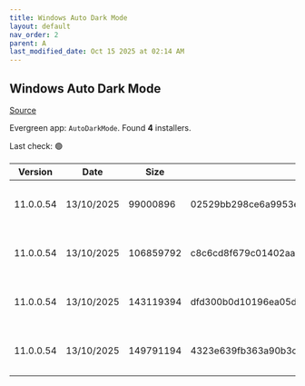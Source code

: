 ```yaml
---
title: Windows Auto Dark Mode
layout: default
nav_order: 2
parent: A
last_modified_date: Oct 15 2025 at 02:14 AM
---
```


## Windows Auto Dark Mode

[Source](https://github.com/AutoDarkMode/Windows-Auto-Night-Mode)

Evergreen app: `AutoDarkMode`. Found **4** installers.

Last check: 🟢

| Version   | Date       | Size      | Sha256                                                           | Architecture | InstallerType | Type | URI                                                                                                                                                                                                                                          |
| --------- | ---------- | --------- | ---------------------------------------------------------------- | ------------ | ------------- | ---- | -------------------------------------------------------------------------------------------------------------------------------------------------------------------------------------------------------------------------------------------- |
| 11.0.0.54 | 13/10/2025 | 99000896  | 02529bb298ce6a9953e33c9f1bbf8249e064def9466088e25e0cdb034e338d4d | ARM64        | Default       | exe  | [https://github.com/AutoDarkMode/Windows-Auto-Night-Mode/releases/download/11.0.0.54/AutoDarkMode_11.0.0.54_ARM64.exe](https://github.com/AutoDarkMode/Windows-Auto-Night-Mode/releases/download/11.0.0.54/AutoDarkMode_11.0.0.54_ARM64.exe) |
| 11.0.0.54 | 13/10/2025 | 106859792 | c8c6cd8f679c01402aa5f7c1091c17f0e5d6214e38fe07afa6bd5a88939cc620 | x86          | Default       | exe  | [https://github.com/AutoDarkMode/Windows-Auto-Night-Mode/releases/download/11.0.0.54/AutoDarkMode_11.0.0.54_x86.exe](https://github.com/AutoDarkMode/Windows-Auto-Night-Mode/releases/download/11.0.0.54/AutoDarkMode_11.0.0.54_x86.exe)     |
| 11.0.0.54 | 13/10/2025 | 143119394 | dfd300b0d10196ea05dd016c41fbc90219301512de5130a78ca82bdc833c56cc | ARM64        | Default       | zip  | [https://github.com/AutoDarkMode/Windows-Auto-Night-Mode/releases/download/11.0.0.54/AutoDarkMode_11.0.0.54_ARM64.zip](https://github.com/AutoDarkMode/Windows-Auto-Night-Mode/releases/download/11.0.0.54/AutoDarkMode_11.0.0.54_ARM64.zip) |
| 11.0.0.54 | 13/10/2025 | 149791194 | 4323e639fb363a90b3ca7de0e9523bdfd7e09bc45bb272f5eb6f2ccc8651b512 | x86          | Default       | zip  | [https://github.com/AutoDarkMode/Windows-Auto-Night-Mode/releases/download/11.0.0.54/AutoDarkMode_11.0.0.54_x86.zip](https://github.com/AutoDarkMode/Windows-Auto-Night-Mode/releases/download/11.0.0.54/AutoDarkMode_11.0.0.54_x86.zip)     |
